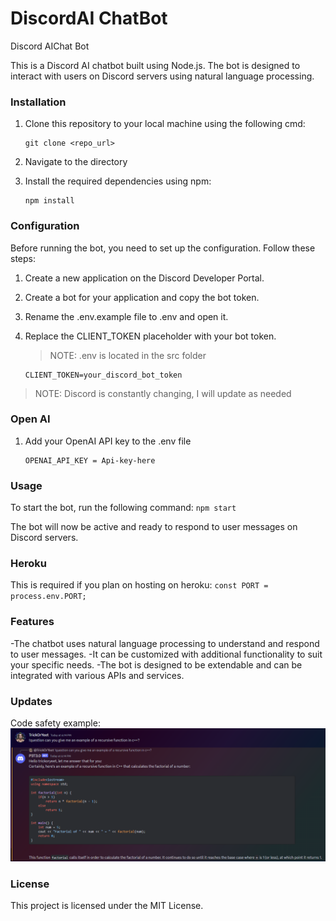 # DiscordAI ChatBot
 Discord AIChat Bot


This is a Discord AI chatbot built using Node.js. The bot is designed to interact with users on Discord servers using natural language processing.

### Installation
1. Clone this repository to your local machine using the following cmd:
   ```
   git clone <repo_url>
   ```
2. Navigate to the directory
   
3. Install the required dependencies using npm:
    ```
    npm install
    ```

### Configuration
Before running the bot, you need to set up the configuration. Follow these steps:

1. Create a new application on the Discord Developer Portal.

2. Create a bot for your application and copy the bot token.

3. Rename the .env.example file to .env and open it.

4. Replace the CLIENT_TOKEN placeholder with your bot token.
    > NOTE: .env is located in the src folder
    ```
    CLIENT_TOKEN=your_discord_bot_token
    ```
>NOTE: Discord is constantly changing, I will update as needed

### Open AI 
1. Add your OpenAI API key to the .env file
    ```
    OPENAI_API_KEY = Api-key-here
    ```

### Usage
To start the bot, run the following command:
    ```
    npm start
    ```

The bot will now be active and ready to respond to user messages on Discord servers.

### Heroku
This is required if you plan on hosting on heroku:
    ```
    const PORT = process.env.PORT; 
    ```

### Features
-The chatbot uses natural language processing to understand and respond to user messages.
-It can be customized with additional functionality to suit your specific needs.
-The bot is designed to be extendable and can be integrated with various APIs and services.


### Updates
Code safety example:
 <img src="./imgs/readmeexample1.png">

### License
This project is licensed under the MIT License.


